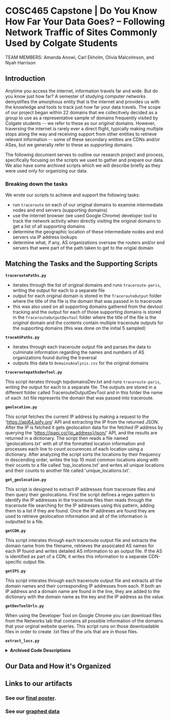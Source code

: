 # COSC465 Capstone | Do You Know How Far Your Data Goes? – Following Network Traffic of Sites Commonly Used by Colgate Students
TEAM MEMBERS: Amanda Anowi, Carl Ekholm, Olivia Malcolmson, and Nyah Harrison

## Introduction
Anytime you access the internet, information travels far and wide. But do you know just how far? A semester of studying computer networks demystifies the amorphous entity that is the internet and provides us with the knowledge and tools to track just how far your data travels. The scope of our project began within 22 domains that we collecitvely decided as a group to use as a representative sample of domains frequently visited by Colgate students -- we refer to these as our *original* domains. However, traversing the internet is rarely ever a direct flight, typically making multiple stops along the way and receiving support from other entities to retrieve relevant information -- some of these secondary entities are CDNs and/or ASes, but we generally refer to these as *supporting* domains.

The following document serves to outline our research project and process, specifically focusing on the scripts we used to gather and prepare our data. We also have some archived scripts which we will describe briefly as they were used only for organizing our data.


### Breaking down the tasks
We wrote our scripts to achieve and support the following tasks:
- run `traceroute` on each of our original domains to examine intermediate nodes and end servers (supporting domains)
- use the internet browser (we used Google Chrome) developer tool to track the network activity when directly visiting the original domains to get a list of all supporting domains  
- determine the geographic location of these intermediate nodes and end servers via IP address lookups
- determine what, if any, AS organizations oversaw the routers and/or end servers that were part of the path taken to get to the origial domain

## Matching the Tasks and the Supporting Scripts
**`traceroutePaths.py`**
- iterates through the list of original domains and runs `traceroute-paris`, writing the output for each to a separate file
- output for each original domain is stored in the `TracerouteOutput` folder where the title of the file is the domain that was passed in to traceroute
- this was also used on all supporting domains gathered from the devtool tracking and the output for each of those supporting domains is stored in the `TracerouteOutputDevTool` folder where the title of the file is the *original* domain and the contents contain multiple traceroute outputs for the supporting domains (this was done on the initial 5 sampled)

**`traceASPaths.py`**
- iterates through each traceroute output file and parses the data to culminate information regarding the names and numbers of AS organizations found during the traversal
- outputs this data to `DomainsAnalysis.csv` for the original domains

**`traceroutepathsDevTool.py`**

This script iterates through topdomainsDev.txt and runs `traceroute-paris`, writing the output for each to a separate file. The outputs are stored in a different folder called TracerouteOutputDevTool and in this folder the name of each .txt file represents the domain that was passed into traceroute.


**`geolocation.py`**

This script fetches the current IP address by making a request to the 'https://api64.ipify.org' API and extracting the IP from the returned JSON. After the IP is fetched it gets geolocation data for the fetched IP address by querying the 'https://ipapi.co/{ip_address}/json/' API, and the results are returned in a dictionary. The script then reads a file named 'geolocations.txt' with all of the formatted location information and processes each line to count occurences of each location using a dictionary. After analyzing the script sorts the locations by their frequency in descending order, writes the top 10 most common locations along with their ocunts to a file called 'top_locations.txt' and writes all unique locations and their counts to another file called 'unique_locations.txt'. 


**`get_geolocation.py`**

This script is designed to extract IP addresses from traceroute files and then query their geolocations. First the script defines a regex pattern to identify the IP addresses in the traceroute files then reads through the traceroute file searching for the IP addresses using this pattern, adding them to a list if they are found. Once the IP addreses are found they are used to retrieve geolocation information and all of the information is outputted to a file.


**`getCDN.py`**

This script interates through each traceroute output file and extracts the domain name from the filename, retrieves the assoicated AS names for each IP found and writes detailed AS information to an output file. If the AS is identified as part of a CDN, it writes this information to a separate CDN-specific output file.

**`getIPS.py`**

This script interates through each traceroute output file and extracts all the domain names and their corresponding IP addresses from each. If both an IP address and a domain name are found in the line, they are added to the dictionary with the domain name as the key and the IP address as the value.


**`getDevToolUrls.py`**

When using the Developer Tool on Google Chrome you can download files from the Networks tab that contains all possible information of the domains that your orginal website queries. This script runs on those downloadable files in order to create .txt files of the urls that are in those files. 

**`extract_locs.py`**

<details>
<summary><strong> Archived Code Descriptions </strong></summary>
<blockquote><strong><code>devtoolorg.py</code></strong> 
<hr> Script for separating traceroute output of supporting domains that had originally been compiled into one txt file according to the original domain into separate txt files for each supporting domain organized by folders of the original domain they were supporting
</blockquote>
<br>
<p>For instance, all of the traceroute output for all supporting domains found via the devtool for chatGPT were in one file like so:</p>
                
    CONTENTS OF chatopenai.com.txt:
    traceroute to chat.openai.com (104.18.37.228), 30 hops max, 30 bytes packets
    1  172.17.0.1 (172.17.0.1)  0.067ms    0.064ms    0.054ms  
    ...

    traceroute to cdn.oaistatic.com (104.18.41.158), 30 hops max, 30 bytes packets
    1  172.17.0.1 (172.17.0.1)  0.045ms    0.040ms    0.035ms  
    ...
        
<p>But these were then separated into files under the same folder of the original domain they supported, following a structure more similar to the following:</p>

    -- /DevToolTraceRoute2k
        | -- chat.openai.com/
            | -- chat.openai.com.txt
            -- cdn.oaistatic.com.txt

<blockquote><strong><code>consolidate_loc_info.py</code></strong> 
<hr> Script for consolidating all location information into pandas dataframes and outputting the information to csv files with counts and totals we could use for graphs
</blockquote>

</details>

## Our Data and How it's Organized


## Links to our artifacts
### See our [final poster](https://docs.google.com/presentation/d/1s7KjgZjiOWT0BBllw7Mlzerl64zBnTOY/edit#slide=id.g2d17fba3423_1_34).

### See our [graphed data](https://docs.google.com/spreadsheets/d/1jWDt9uKFmqKqRPY1z8sq_pW4y45KRiSemPMj5bk3cjY/edit?usp=sharing)
